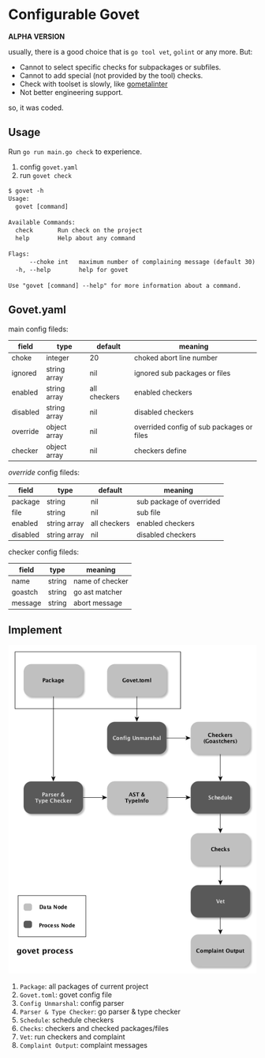 # Configurable Govet

**ALPHA VERSION**

usually, there is a good choice that is `go tool vet`, `golint` or any more. But:

+ Cannot to select specific checks for subpackages or subfiles.
+ Cannot to add special (not provided by the tool) checks.
+ Check with toolset is slowly, like [gometalinter](https://github.com/alecthomas/gometalinter)
+ Not better engineering support.

so, it was coded.

## Usage

Run `go run main.go check` to experience.

1. config `govet.yaml`
2. run `govet check`

```shell
$ govet -h
Usage:
  govet [command]

Available Commands:
  check       Run check on the project
  help        Help about any command

Flags:
      --choke int   maximum number of complaining message (default 30)
  -h, --help        help for govet

Use "govet [command] --help" for more information about a command.
```

## Govet.yaml

main config fileds:

| field | type | default | meaning |
| --- | ---  | --- | --- |
| choke | integer | 20 | choked abort line number |
| ignored | string array | nil | ignored sub packages or files |
| enabled | string array | all checkers | enabled checkers |
| disabled | string array | nil | disabled checkers |
| override | object array | nil | overrided config of sub packages or files |
| checker | object array | nil | checkers define |

*override* config fileds:

| field | type | default | meaning |
| --- | --- | --- | --- |
| package | string | nil | sub package of overrided |
| file | string | nil | sub file
| enabled | string array | all checkers | enabled checkers |
| disabled | string array | nil | disabled checkers |

checker config fileds:

| field | type | meaning |
| --- | --- | --- |
| name | string | name of checker |
| goastch | string | go ast matcher |
| message | string | abort message |

## Implement

![Govet process](doc/imgs/govet-process.png)

1. `Package`: all packages of current project
2. `Govet.toml`: govet config file
3. `Config Unmarshal`: config parser
4. `Parser & Type Checker`: go parser & type checker
5. `Schedule`: schedule checkers
6. `Checks`: checkers and checked packages/files
7. `Vet`: run checkers and complaint
8. `Complaint Output`: complaint messages
